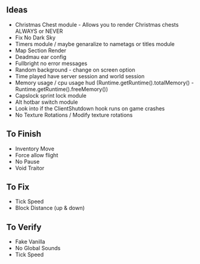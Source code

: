 ## Ideas
- Christmas Chest module - Allows you to render Christmas chests ALWAYS or NEVER
- Fix No Dark Sky
- Timers module / maybe genaralize to nametags or titles module
- Map Section Render
- Deadmau ear config
- Fullbright no error messages
- Random background - change on screen option
- Time played have server session and world session
- Memory usage / cpu usage hud (Runtime.getRuntime().totalMemory() - Runtime.getRuntime().freeMemory())
- Capslock sprint lock module
- Alt hotbar switch module
- Look into if the ClientShutdown hook runs on game crashes
- No Texture Rotations / Modify texture rotations

## To Finish
- Inventory Move
- Force allow flight
- No Pause
- Void Traitor

## To Fix
- Tick Speed
- Block Distance (up & down)

## To Verify
- Fake Vanilla
- No Global Sounds
- Tick Speed